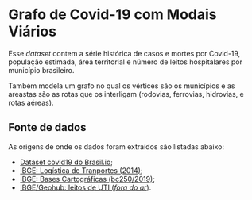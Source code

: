 # Grafo de Covid-19 com Modais Viários

Esse _dataset_ contem a série histórica de casos e mortes por Covid-19, população estimada, área territorial e número de leitos hospitalares por município brasileiro. 

Também modela um grafo no qual os vértices são os municípios e as areastas são as rotas que os interligam (rodovias, ferrovias, hidrovias, e rotas aéreas).

## Fonte de dados

As origens de onde os dados foram extraídos são listadas abaixo:

- [Dataset covid19 do Brasil.io](https://brasil.io/dataset/covid19/files/);
- [IBGE: Logística de Tranportes (2014)](https://www.ibge.gov.br/geociencias/cartas-e-mapas/redes-geograficas/15793-logistica-dos-transportes.html?=&t=downloads);
- [IBGE: Bases Cartográficas (bc250/2019)](https://www.ibge.gov.br/geociencias/cartas-e-mapas/bases-cartograficas-continuas/15759-brasil.html?=&t=downloads);
- [IBGE/Geohub: leitos de UTI (_fora do ar_)](https://dadosgeociencias.ibge.gov.br/portal/apps/sites/#/geohub-ibge-covid-19/datasets/6087e8e2024548d3932d4a215480c3ce).
